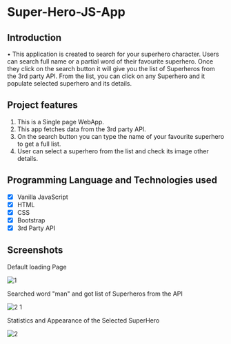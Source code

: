 # Super-Hero-JS-App


## Introduction

•	This application is created to search for your superhero character. Users can search full name or a partial word of their favourite superhero.
Once they click on the search button it will give you the list of Superheros from the 3rd party API. From the list, you can click on any Superhero and it populate selected superhero and its details.

## Project features
 
 1. This is a Single page WebApp.
 2. This app fetches data from the 3rd party API.
 2. On the search button you can type the name of your favourite superhero to get a full list.
 2. User can select a superhero from the list and check its image other details.
 
## Programming Language and Technologies used
 
 - [x] Vanilla JavaScript
 - [x] HTML
 - [x] CSS
 - [x] Bootstrap
 - [x] 3rd Party API
 
## Screenshots

 Default loading Page
 
 ![1](https://user-images.githubusercontent.com/75551627/182517740-2db00a89-4bdb-4ae4-b740-dc26d143a24c.JPG)
 
 Searched word "man" and got list of Superheros from the API
 
 ![2 1](https://user-images.githubusercontent.com/75551627/182517871-e6ac8790-725e-4ab8-9bea-a991e90f5b3d.JPG)

 Statistics and Appearance of the Selected SuperHero
 
 ![2](https://user-images.githubusercontent.com/75551627/182517895-c3776878-763c-4dc5-82aa-71d121640e33.JPG)

 
 

